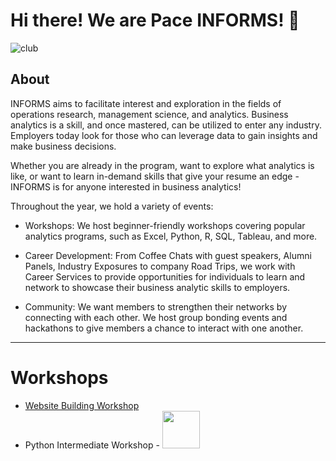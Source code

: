 # Hi there! We are Pace INFORMS! 👋
![club](https://github.com/user-attachments/assets/aa988050-e76a-4db0-bfb4-3097d269c197)

## About

INFORMS aims to facilitate interest and exploration in the fields of operations research, management science, and analytics. Business analytics is a skill, and once mastered, can be utilized to enter any industry. Employers today look for those who can leverage data to gain insights and make business decisions. 

 

Whether you are already in the program, want to explore what analytics is like, or want to learn in-demand skills that give your resume an edge - INFORMS is for anyone interested in business analytics!

 

Throughout the year, we hold a variety of events:

 

- Workshops: We host beginner-friendly workshops covering popular analytics programs, such as Excel, Python, R, SQL, Tableau, and more. 

 

- Career Development: From Coffee Chats with guest speakers, Alumni Panels, Industry Exposures to company Road Trips, we work with Career Services to provide opportunities for individuals to learn and network to showcase their business analytic skills to employers. 

 

- Community: We want members to strengthen their networks by connecting with each other. We host group bonding events and hackathons to give members a chance to interact with one another.  


___________
# Workshops
- [Website Building Workshop](https://docs.google.com/document/d/15NPDrD1qpxP7ihv8vJN9G87TfApSSeif5TbQyCebkio/edit?usp=sharing)
- Python Intermediate Workshop
-<picture>
  <source media="(prefers-color-scheme: dark)" srcset="https://github.com/user-attachments/assets/58e63a7b-48b3-43e8-92a3-78247efae777" width="60">
  <source media="(prefers-color-scheme: light)" srcset="https://github.com/user-attachments/assets/58e63a7b-48b3-43e8-92a3-78247efae777" width="60">
  <img alt="" src="https://github.com/user-attachments/assets/58e63a7b-48b3-43e8-92a3-78247efae777" width="60">
</picture>


